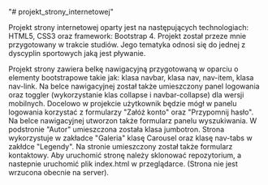 "# projekt_strony_internetowej" 

Projekt strony internetowej oparty jest na następujących technologiach: HTML5, CSS3 oraz framework: Bootstrap 4. Projekt został przeze mnie przygotowany w trakcie studiów. Jego tematyka odnosi się do jednej z dyscyplin sportowych jaką jest pływanie. 

Projekt strony zawiera belkę nawigacyjną przygotowaną w oparciu o elementy bootstrapowe takie jak: klasa navbar, klasa nav, nav-item, klasa nav-link. Na belce nawigacyjnej został także umieszczony panel logowania oraz toggler (wykorzystanie klas collapse i navbar-collapse) dla wersji mobilnych. Docelowo w projekcie użytkownik będzie mógł w panelu logowania korzystać z formularzy "Załóż konto" oraz "Przypomnij hasło". Na belce nawigacyjnej utworzon także formularz panelu wyszukiwania.
W podstronie "Autor" umieszczona została klasa jumbotron. Strona wykorzystuje w zakładce "Galeria" klasę Carousel oraz klasę nav-tabs w zakłdce "Legendy".
Na stronie umieszczony został także formularz kontaktowy.
Aby uruchomić stronę należy sklonować repozytorium, a nastepnie uruchomić plik index.html w przeglądarce. (Strona nie jest wrzucona obecnie na server).
